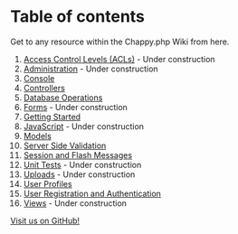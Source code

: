 # Table of contents
Get to any resource within the Chappy.php Wiki from here.

1. [Access Control Levels (ACLs)](https://chapmancbVCU.github.io/chappy-php/access_control_levels) - Under construction
2. [Administration](https://chapmancbVCU.github.io/chappy-php/administration) - Under construction
3. [Console](https://chapmancbVCU.github.io/chappy-php/console)
4. [Controllers](https://chapmancbVCU.github.io/chappy-php/controllers)
5. [Database Operations](https://chapmancbVCU.github.io/chappy-php/database_operations)
6. [Forms](https://chapmancbVCU.github.io/chappy-php/forms) - Under construction
7. [Getting Started](https://chapmancbVCU.github.io/chappy-php/getting_started)
8. [JavaScript](https://chapmancbVCU.github.io/chappy-php/javascript) - Under construction
9. [Models](https://chapmancbVCU.github.io/chappy-php/models)
10. [Server Side Validation](https://chapmancbVCU.github.io/chappy-php/server_side_validation)
11. [Session and Flash Messages](https://chapmancbVCU.github.io/chappy-php/session_and_flash_messages)
12. [Unit Tests](https://chapmancbVCU.github.io/chappy-php/unit_tests) - Under construction
13. [Uploads](https://chapmancbVCU.github.io/chappy-php/uploads) - Under construction
15. [User Profiles](https://chapmancbVCU.github.io/chappy-php/user_profiles)
16. [User Registration and Authentication](https://chapmancbVCU.github.io/chappy-php/user_registration_and_authentication)
17. [Views](https://chapmancbVCU.github.io/chappy-php/views) - Under construction

[Visit us on GitHub!](https://github.com/chapmancbVCU/chappy-php)